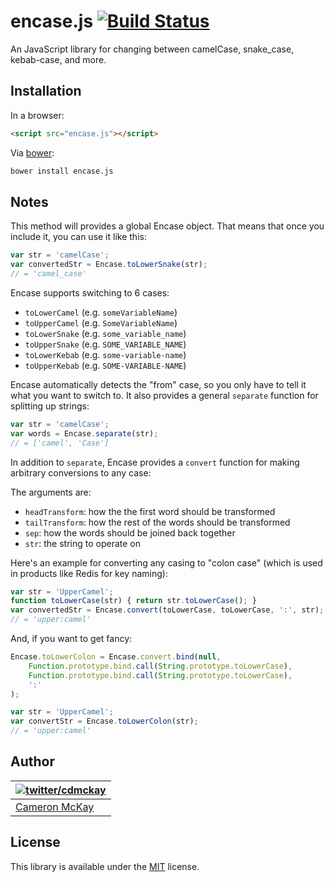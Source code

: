 # encase.js [![Build Status](https://travis-ci.org/process-street/encase.js.svg?branch=master)](https://travis-ci.org/process-street/encase.js)

An JavaScript library for changing between camelCase, snake_case, kebab-case, and more.  

## Installation

In a browser:

```html
<script src="encase.js"></script>
```

Via [bower](http://bower.io/):

```bash
bower install encase.js
```

## Notes

This method will provides a global Encase object. That means that once you include it, you can use it like this:

```javascript
var str = 'camelCase';
var convertedStr = Encase.toLowerSnake(str);
// = 'camel_case'
```

Encase supports switching to 6 cases:

* `toLowerCamel` (e.g. `someVariableName`)
* `toUpperCamel` (e.g. `SomeVariableName`)
* `toLowerSnake` (e.g. `some_variable_name`)
* `toUpperSnake` (e.g. `SOME_VARIABLE_NAME`)
* `toLowerKebab` (e.g. `some-variable-name`)
* `toUpperKebab` (e.g. `SOME-VARIABLE-NAME`)

Encase automatically detects the "from" case, so you only have to tell it what you want to switch to. It also provides
a general `separate` function for splitting up strings:

```javascript
var str = 'camelCase';
var words = Encase.separate(str);
// = ['camel', 'Case']
```

In addition to `separate`, Encase provides a `convert` function for making arbitrary conversions to any case:

The arguments are:

* `headTransform`: how the the first word should be transformed
* `tailTransform`: how the rest of the words should be transformed
* `sep`: how the words should be joined back together
* `str`: the string to operate on

Here's an example for converting any casing to "colon case" (which is used in products like Redis for key naming):

```javascript
var str = 'UpperCamel';
function toLowerCase(str) { return str.toLowerCase(); }
var convertedStr = Encase.convert(toLowerCase, toLowerCase, ':', str);
// = 'upper:camel'
```

And, if you want to get fancy:

```javascript
Encase.toLowerColon = Encase.convert.bind(null, 
    Function.prototype.bind.call(String.prototype.toLowerCase),
    Function.prototype.bind.call(String.prototype.toLowerCase),
    ':'
);

var str = 'UpperCamel';
var convertStr = Encase.toLowerColon(str);
// = 'upper:camel'
```

## Author

| [![twitter/cdmckay](https://gravatar.com/avatar/b181c028e6b51d408450e12ab68bf25c?s=70)](https://twitter.com/cdmckay "Follow @cdmckay on Twitter") |
|---|
| [Cameron McKay](https://cdmckay.org/) |

## License

This library is available under the [MIT](http://opensource.org/licenses/mit-license.php) license.

